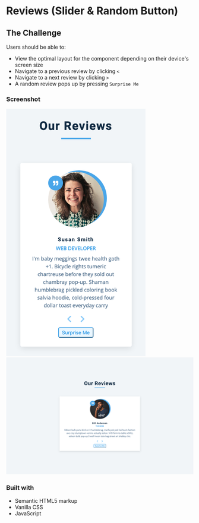 # Reviews (Slider & Random Button)

## The Challenge

Users should be able to:

- View the optimal layout for the component depending on their device's screen size
- Navigate to a previous review by clicking ```<```
- Navigate to a next review by clicking ```>```
- A random review pops up by pressing ```Surprise Me```

### Screenshot

![](./images/mobile-375px.png)
![](./images/desktop-1440px.png)

### Built with

- Semantic HTML5 markup
- Vanilla CSS
- JavaScript